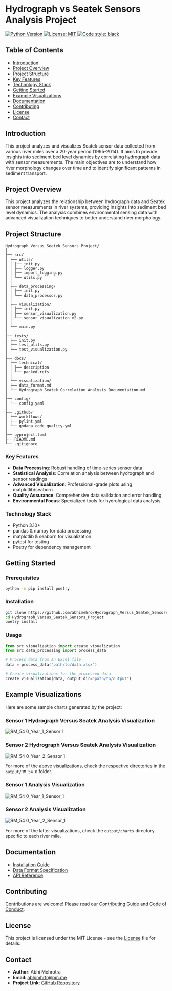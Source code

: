 # Hydrograph vs Seatek Sensors Analysis Project

[![Python Version](https://img.shields.io/badge/python-3.10%2B-blue)](https://www.python.org/downloads/)
[![License: MIT](https://img.shields.io/badge/License-MIT-yellow.svg)](https://opensource.org/licenses/MIT)
[![Code style: black](https://img.shields.io/badge/code%20style-black-000000.svg)](https://github.com/psf/black)

## Table of Contents
- [Introduction](#introduction)
- [Project Overview](#project-overview)
- [Project Structure](#project-structure)
- [Key Features](#key-features)
- [Technology Stack](#technology-stack)
- [Getting Started](#getting-started)
- [Example Visualizations](#example-visualizations)
- [Documentation](#documentation)
- [Contributing](#contributing)
- [License](#license)
- [Contact](#contact)

## Introduction

This project analyzes and visualizes Seatek sensor data collected from various river miles over a 20-year period (1995-2014). It aims to provide insights into sediment bed level dynamics by correlating hydrograph data with sensor measurements. The main objectives are to understand how river morphology changes over time and to identify significant patterns in sediment transport.

## Project Overview

This project analyzes the relationship between hydrograph data and Seatek sensor measurements in river systems, providing insights into sediment bed level dynamics. The analysis combines environmental sensing data with advanced visualization techniques to better understand river morphology.

## Project Structure

```
Hydrograph_Versus_Seatek_Sensors_Project/
│
├── src/
│ ├── utils/
│ │ ├── init.py
│ │ ├── logger.py
│ │ ├── import_logging.py
│ │ └── utils.py
│ │
│ ├── data_processing/
│ │ ├── init.py
│ │ └── data_processor.py
│ │
│ ├── visualization/
│ │ ├── init.py
│ │ ├── sensor_visualization.py
│ │ └── sensor_visualization_v2.py
│ │
│ └── main.py
│
├── tests/
│ ├── init.py
│ ├── test_utils.py
│ └── test_visualization.py
│
├── docs/
│ ├── technical/
│ │ ├── description
│ │ └── packed-refs
│ │
│ └── visualization/
│ ├── data_format.md
│ └── Hydrograph_Seatek Correlation Analysis Documentation.md
│
├── config/
│ └── config.yaml
│
├── .github/
│ └── workflows/
│ ├── pylint.yml
│ └── qodana_code_quality.yml
│
├── pyproject.toml
├── README.md
└── .gitignore
```

### Key Features

- **Data Processing**: Robust handling of time-series sensor data
- **Statistical Analysis**: Correlation analysis between hydrograph and sensor readings
- **Advanced Visualization**: Professional-grade plots using matplotlib/seaborn
- **Quality Assurance**: Comprehensive data validation and error handling
- **Environmental Focus**: Specialized tools for hydrological data analysis

### Technology Stack

- Python 3.10+
- pandas & numpy for data processing
- matplotlib & seaborn for visualization
- pytest for testing
- Poetry for dependency management

## Getting Started

### Prerequisites

```bash
python -m pip install poetry
```

### Installation

```bash
git clone https://github.com/abhimehro/Hydrograph_Versus_Seatek_Sensors_Project.git
cd Hydrograph_Versus_Seatek_Sensors_Project
poetry install
```

### Usage

```python
from src.visualization import create_visualization
from src.data_processing import process_data

# Process data from an Excel file
data = process_data("path/to/data.xlsx")

# Create visualizations for the processed data
create_visualization(data, output_dir="path/to/output")
```

## Example Visualizations

Here are some sample charts generated by the project:

### Sensor 1 Hydrograph Versus Seatek Analysis Visualization

![RM_54 0_Year_1_Sensor 1](https://github.com/user-attachments/assets/de2307b3-68f3-44b3-8b63-2e2bcc8253cf)


### Sensor 2 Hydrograph Versus Seatek Analysis Visualization

![RM_54 0_Year_2_Sensor 1](https://github.com/user-attachments/assets/c351c096-9db8-4c70-94be-dfd9e1f5dc96)

For more of the above visualizations, check the respective directories in the `output/RM_54.0` folder.

### Sensor 1 Analysis Visualization

![RM_54 0_Year_1_Sensor_1](https://github.com/user-attachments/assets/b914c71d-dc93-44f8-832a-7b83c5f8252b)


### Sensor 2 Analysis Visualization

![RM_54 0_Year_2_Sensor_1](https://github.com/user-attachments/assets/14142c72-9123-4ccd-84cf-4292c7c6c784)

For more of the latter visualizations, check the `output/charts` directory specific to each river mile.

## Documentation

- [Installation Guide](docs/technical/installation.md)
- [Data Format Specification](https://github.com/abhimehro/Hydrograph_Versus_Seatek_Sensors_Project/blob/main/docs/visualization/data_format.md)
- [API Reference](https://github.com/abhimehro/Hydrograph_Versus_Seatek_Sensors_Project/blob/main/docs/visualization/API_Documentation.md)

## Contributing

Contributions are welcome! Please read our [Contributing Guide](https://github.com/abhimehro/Hydrograph_Versus_Seatek_Sensors_Project/blob/main/docs/CONTRIBUTING.md) and [Code of Conduct](https://github.com/abhimehro/Hydrograph_Versus_Seatek_Sensors_Project/blob/main/docs/CODE_OF_CONDUCT.md).

## License

This project is licensed under the MIT License - see the [License](https://github.com/abhimehro/Hydrograph_Versus_Seatek_Sensors_Project/blob/main/docs/LICENSE.md) file for details.

## Contact

- **Author**: Abhi Mehrotra
- **Email**: abhimhrtr@pm.me
- **Project Link**: [GitHub Repository](https://github.com/abhimehro/Hydrograph_Versus_Seatek_Sensors_Project)
